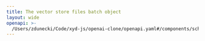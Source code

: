 ```yaml
---
title: The vector store files batch object
layout: wide
openapi: >-
  /Users/zdunecki/Code/xyd-js/openai-clone/openapi.yaml#/components/schemas/VectorStoreFileBatchObject
---
```


